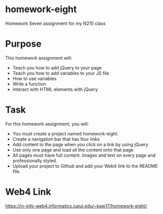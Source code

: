 # homework-eight

Homework Seven assignment for my N215 class

# Purpose

This homework assignment will:

* Teach you how to add jQuery to your page
* Teach you how to add variables to your JS file
* How to use variables
* Write a function
* Interact with HTML elements with jQuery

# Task

For this homework assignment, you will:

* You must create a project named homework-eight.
* Create a navigation bar that has four links 
* Add content to the page when you click on a link by using jQuery
* Use only one page and load all the content onto that page 
* All pages must have full content. Images and text on every page and professionally styled.
* Upload your project to Github and add your Web4 link to the README file.

# Web4 Link

https://in-info-web4.informatics.iupui.edu/~kaw17/homework-eight/
